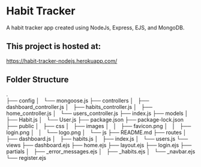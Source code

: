 # Habit Tracker
A habit tracker app created using NodeJs, Express, EJS, and MongoDB.

## This project is hosted at:
https://habit-tracker-nodejs.herokuapp.com/

## Folder Structure
.<br>
├── config
│   └── mongoose.js
├── controllers
│   ├── dashboard_controller.js
│   ├── habits_controller.js
│   ├── home_controller.js
│   └── users_controller.js
├── index.js
├── models
│   ├── Habit.js
│   └── User.js
├── package.json
├── package-lock.json
├── public
│   ├── css
│   ├── images
│   │   ├── favicon.png
│   │   ├── login.png
│   │   └── logo.png
│   └── js
├── README.md
├── routes
│   ├── dashboard.js
│   ├── habits.js
│   ├── index.js
│   └── users.js
└── views
    ├── dashboard.ejs
    ├── home.ejs
    ├── layout.ejs
    ├── login.ejs
    ├── partials
    │   ├── _error_messages.ejs
    │   ├── _habits.ejs
    │   └── _navbar.ejs
    └── register.ejs
